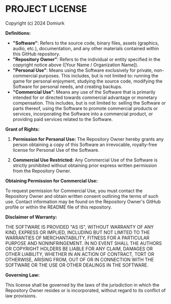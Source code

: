 # PROJECT LICENSE

Copyright (c) 2024 Domiurk

**Definitions:**

*   **"Software"**: Refers to the source code, binary files, assets (graphics, audio, etc.), documentation, and any other materials contained within this GitHub repository.
*   **"Repository Owner"**: Refers to the individual or entity specified in the copyright notice above ([Your Name / Organization Name]).
*   **"Personal Use"**: Means using the Software exclusively for private, non-commercial purposes. This includes, but is not limited to: running the game for personal enjoyment, studying the source code, modifying the Software for personal needs, and creating backups.
*   **"Commercial Use"**: Means any use of the Software that is primarily intended for or directed towards commercial advantage or monetary compensation. This includes, but is not limited to: selling the Software or parts thereof, using the Software to promote commercial products or services, incorporating the Software into a commercial product, or providing paid services related to the Software.

**Grant of Rights:**

1.  **Permission for Personal Use:** The Repository Owner hereby grants any person obtaining a copy of this Software an irrevocable, royalty-free license for Personal Use of the Software.

2.  **Commercial Use Restricted:** Any Commercial Use of the Software is strictly prohibited without obtaining prior express written permission from the Repository Owner.

**Obtaining Permission for Commercial Use:**

To request permission for Commercial Use, you must contact the Repository Owner and obtain written consent outlining the terms of such use. Contact information may be found on the Repository Owner's GitHub profile or within the README file of this repository.

**Disclaimer of Warranty:**

THE SOFTWARE IS PROVIDED "AS IS", WITHOUT WARRANTY OF ANY KIND, EXPRESS OR IMPLIED, INCLUDING BUT NOT LIMITED TO THE WARRANTIES OF MERCHANTABILITY, FITNESS FOR A PARTICULAR PURPOSE AND NONINFRINGEMENT. IN NO EVENT SHALL THE AUTHORS OR COPYRIGHT HOLDERS BE LIABLE FOR ANY CLAIM, DAMAGES OR OTHER LIABILITY, WHETHER IN AN ACTION OF CONTRACT, TORT OR OTHERWISE, ARISING FROM, OUT OF OR IN CONNECTION WITH THE SOFTWARE OR THE USE OR OTHER DEALINGS IN THE SOFTWARE.

**Governing Law:**

This license shall be governed by the laws of the jurisdiction in which the Repository Owner resides or is incorporated, without regard to its conflict of law provisions.
